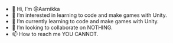 - 👋 Hi, I’m @Aarnikka
- 👀 I’m interested in learning to code and make games with Unity.
- 🌱 I’m currently learning to code and make games with Unity.
- 💞️ I’m looking to collaborate on NOTHING.
- 📫 How to reach me YOU CANNOT.

<!---
Aarnikka/Aarnikka is a ✨ special ✨ repository because its `README.md` (this file) appears on your GitHub profile.
You can click the Preview link to take a look at your changes.
--->

